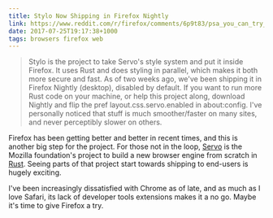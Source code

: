 ```yaml
---
title: Stylo Now Shipping in Firefox Nightly
link: https://www.reddit.com/r/firefox/comments/6p9t83/psa_you_can_try_out_stylo_in_firefox_nightly_now/
date: 2017-07-25T19:17:38+1000
tags: browsers firefox web
---
```


> Stylo is the project to take Servo's style system and put it inside Firefox. It uses Rust and does styling in parallel, which makes it both more secure and fast.
> As of two weeks ago, we've been shipping it in Firefox Nightly (desktop), disabled by default.
> If you want to run more Rust code on your machine, or help this project along, download Nightly and flip the pref layout.css.servo.enabled in about:config. I've personally noticed that stuff is much smoother/faster on many sites, and never perceptibly slower on others.

Firefox has been getting better and better in recent times, and this is another big step for the project. For those not in the loop, [Servo][servo] is the Mozilla foundation's project to build a new browser engine from scratch in [Rust][rust]. Seeing parts of that project start towards shipping to end-users is hugely exciting.

I've been increasingly dissatisfied with Chrome as of late, and as much as I love Safari, its lack of developer tools extensions makes it a no go. Maybe it's time to give Firefox a try.

[servo]: https://servo.org/
[rust]: https://www.rust-lang.org/en-US/